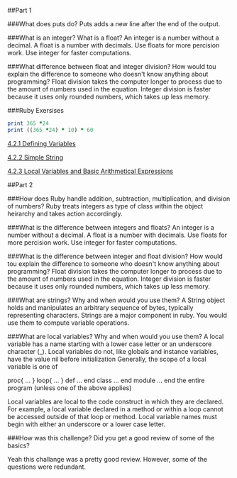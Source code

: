 ##Part 1

###What does puts do?
Puts adds a new line after the end of the output.

###What is an integer? What is a float?
An integer is a number without a decimal. A float is a number with decimals. Use floats for more percision work. Use integer for faster computations.

###What difference between float and integer division? How would tou explain the difference to someone who doesn't know anything about programming?
Float division takes the computer longer to process due to the amount of numbers used in the equation. Integer division is faster because it uses only rounded numbers, which takes up less memory.


###Ruby Exersises
```ruby
print 365 *24
print ((365 *24) * 10) * 60
```
[4.2.1 Defining Variables](https://github.com/RedZulu/phase-0/blob/master/week-4/defining-variables.rb)

[4.2.2 Simple String](https://github.com/RedZulu/phase-0/blob/master/week-4/simple-string.rb)

[4.2.3 Local Variables and Basic Arithmetical Expressions](https://github.com/RedZulu/phase-0/blob/master/week-4/basic-math.rb)


##Part 2

###How does Ruby handle addition, subtraction, multiplication, and division of numbers?
Ruby treats integers as type of class within the object heirarchy and takes action accordingly.

###What is the difference between integers and floats?
An integer is a number without a decimal. A float is a number with decimals. Use floats for more percision work. Use integer for faster computations.

###What is the difference between integer and float division?
How would tou explain the difference to someone who doesn't know anything about programming?
Float division takes the computer longer to process due to the amount of numbers used in the equation. Integer division is faster because it uses only rounded numbers, which takes up less memory.


###What are strings? Why and when would you use them?
A String object holds and manipulates an arbitrary sequence of bytes, typically representing characters. Strings are a major component in ruby. You would use them to compute variable operations.

###What are local variables? Why and when would you use them?
A local variable has a name starting with a lower case letter or an underscore character (_). Local variables do not, like globals and instance variables, have the value nil before initialization
Generally, the scope of a local variable is one of

proc{ ... }
loop{ ... }
def ... end
class ... end
module ... end
the entire program (unless one of the above applies)

Local variables are local to the code construct in which they are declared. For example, a local variable declared in a method or within a loop cannot be accessed outside of that loop or method. Local variable names must begin with either an underscore or a lower case letter.


###How was this challenge? Did you get a good review of some of the basics?

Yeah this challange was a pretty good review. However, some of the questions were redundant.
